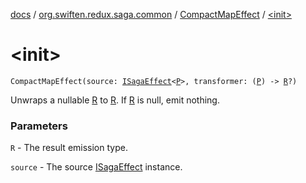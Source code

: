 [docs](../../index.md) / [org.swiften.redux.saga.common](../index.md) / [CompactMapEffect](index.md) / [&lt;init&gt;](./-init-.md)

# &lt;init&gt;

`CompactMapEffect(source: `[`ISagaEffect`](../-i-saga-effect.md)`<`[`P`](index.md#P)`>, transformer: (`[`P`](index.md#P)`) -> `[`R`](index.md#R)`?)`

Unwraps a nullable [R](index.md#R) to [R](index.md#R). If [R](index.md#R) is null, emit nothing.

### Parameters

`R` - The result emission type.

`source` - The source [ISagaEffect](../-i-saga-effect.md) instance.